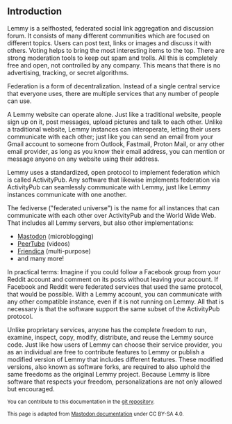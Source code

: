## Introduction

Lemmy is a selfhosted, federated social link aggregation and discussion forum. It consists of many different communities which are focused on different topics. Users can post text, links or images and discuss it with others. Voting helps to bring the most interesting items to the top. There are strong moderation tools to keep out spam and trolls. All this is completely free and open, not controlled by any company. This means that there is no advertising, tracking, or secret algorithms.

Federation is a form of decentralization. Instead of a single central service that everyone uses, there are multiple services that any number of people can use.

A Lemmy website can operate alone. Just like a traditional website, people sign up on it, post messages, upload pictures and talk to each other. Unlike a traditional website, Lemmy instances can interoperate, letting their users communicate with each other; just like you can send an email from your Gmail account to someone from Outlook, Fastmail, Proton Mail, or any other email provider, as long as you know their email address, you can mention or message anyone on any website using their address.

Lemmy uses a standardized, open protocol to implement federation which is called ActivityPub. Any software that likewise implements federation via ActivityPub can seamlessly communicate with Lemmy, just like Lemmy instances communicate with one another.

The fediverse ("federated universe") is the name for all instances that can communicate with each other over ActivityPub and the World Wide Web. That includes all Lemmy servers, but also other implementations:

- [Mastodon](https://joinmastodon.org/) (microblogging)
- [PeerTube](https://joinpeertube.org/) (videos)
- [Friendica](https://friendi.ca/) (multi-purpose)
- and many more!

In practical terms: Imagine if you could follow a Facebook group from your Reddit account and comment on its posts without leaving your account. If Facebook and Reddit were federated services that used the same protocol, that would be possible. With a Lemmy account, you can communicate with any other compatible instance, even if it is not running on Lemmy. All that is necessary is that the software support the same subset of the ActivityPub protocol.

Unlike proprietary services, anyone has the complete freedom to run, examine, inspect, copy, modify, distribute, and reuse the Lemmy source code. Just like how users of Lemmy can choose their service provider, you as an individual are free to contribute features to Lemmy or publish a modified version of Lemmy that includes different features. These modified versions, also known as software forks, are required to also uphold the same freedoms as the original Lemmy project. Because Lemmy is libre software that respects your freedom, personalizations are not only allowed but encouraged.

<sub>You can contribute to this documentation in the [git repository](https://github.com/LemmyNet/lemmy-docs).</sub>

<sub>This page is adapted from [Mastodon documentation](https://docs.joinmastodon.org/) under CC BY-SA 4.0.</sub>
